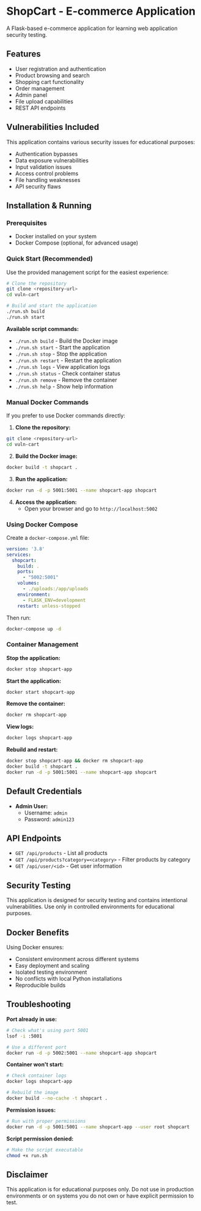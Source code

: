 # ShopCart - E-commerce Application

A Flask-based e-commerce application for learning web application security testing.

## Features

- User registration and authentication
- Product browsing and search
- Shopping cart functionality
- Order management
- Admin panel
- File upload capabilities
- REST API endpoints

## Vulnerabilities Included

This application contains various security issues for educational purposes:

- Authentication bypasses
- Data exposure vulnerabilities
- Input validation issues
- Access control problems
- File handling weaknesses
- API security flaws

## Installation & Running

### Prerequisites

- Docker installed on your system
- Docker Compose (optional, for advanced usage)

### Quick Start (Recommended)

Use the provided management script for the easiest experience:

```bash
# Clone the repository
git clone <repository-url>
cd vuln-cart

# Build and start the application
./run.sh build
./run.sh start
```

**Available script commands:**
- `./run.sh build` - Build the Docker image
- `./run.sh start` - Start the application
- `./run.sh stop` - Stop the application
- `./run.sh restart` - Restart the application
- `./run.sh logs` - View application logs
- `./run.sh status` - Check container status
- `./run.sh remove` - Remove the container
- `./run.sh help` - Show help information

### Manual Docker Commands

If you prefer to use Docker commands directly:

1. **Clone the repository:**
```bash
git clone <repository-url>
cd vuln-cart
```

2. **Build the Docker image:**
```bash
docker build -t shopcart .
```

3. **Run the application:**
```bash
docker run -d -p 5001:5001 --name shopcart-app shopcart
```

4. **Access the application:**
   - Open your browser and go to `http://localhost:5002`

### Using Docker Compose

Create a `docker-compose.yml` file:

```yaml
version: '3.8'
services:
  shopcart:
    build: .
    ports:
      - "5002:5001"
    volumes:
      - ./uploads:/app/uploads
    environment:
      - FLASK_ENV=development
    restart: unless-stopped
```

Then run:
```bash
docker-compose up -d
```

### Container Management

**Stop the application:**
```bash
docker stop shopcart-app
```

**Start the application:**
```bash
docker start shopcart-app
```

**Remove the container:**
```bash
docker rm shopcart-app
```

**View logs:**
```bash
docker logs shopcart-app
```

**Rebuild and restart:**
```bash
docker stop shopcart-app && docker rm shopcart-app
docker build -t shopcart .
docker run -d -p 5001:5001 --name shopcart-app shopcart
```

## Default Credentials

- **Admin User:**
  - Username: `admin`
  - Password: `admin123`

## API Endpoints

- `GET /api/products` - List all products
- `GET /api/products?category=<category>` - Filter products by category
- `GET /api/user/<id>` - Get user information

## Security Testing

This application is designed for security testing and contains intentional vulnerabilities. Use only in controlled environments for educational purposes.

## Docker Benefits

Using Docker ensures:
- Consistent environment across different systems
- Easy deployment and scaling
- Isolated testing environment
- No conflicts with local Python installations
- Reproducible builds

## Troubleshooting

**Port already in use:**
```bash
# Check what's using port 5001
lsof -i :5001

# Use a different port
docker run -d -p 5002:5001 --name shopcart-app shopcart
```

**Container won't start:**
```bash
# Check container logs
docker logs shopcart-app

# Rebuild the image
docker build --no-cache -t shopcart .
```

**Permission issues:**
```bash
# Run with proper permissions
docker run -d -p 5001:5001 --name shopcart-app --user root shopcart
```

**Script permission denied:**
```bash
# Make the script executable
chmod +x run.sh
```

## Disclaimer

This application is for educational purposes only. Do not use in production environments or on systems you do not own or have explicit permission to test. 